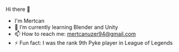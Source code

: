 Hi there 👋
 - I'm Mertcan
 - 🌱 I’m currently learning Blender and Unity
 - 📫 How to reach me: mertcanuzer94@gmail.com
 - ⚡ Fun fact: I was the rank 9th Pyke player in League of Legends

<!--
**Finrai/Finrai** is a ✨ _special_ ✨ repository because its `README.md` (this file) appears on your GitHub profile.

Here are some ideas to get you started:

- 🔭 I’m currently working on ...
- 🌱 I’m currently learning ...
- 👯 I’m looking to collaborate on ...
- 🤔 I’m looking for help with ...
- 💬 Ask me about ...
- 📫 How to reach me: ...
- 😄 Pronouns: ...
- ⚡ Fun fact: ...
-->
